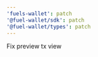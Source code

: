 ```yaml
---
'fuels-wallet': patch
'@fuel-wallet/sdk': patch
'@fuel-wallet/types': patch
---
```


Fix preview tx view
